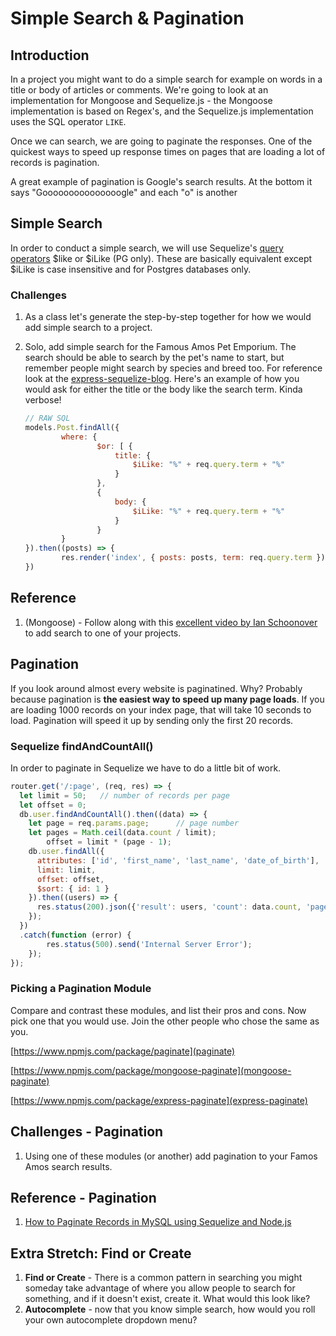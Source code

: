 # Simple Search & Pagination

## Introduction

In a project you might want to do a simple search for example on words in a title or body of articles or comments. We're going to look at an implementation for Mongoose and Sequelize.js - the Mongoose implementation is based on Regex's, and the Sequelize.js implementation uses the SQL operator `LIKE`.

Once we can search, we are going to paginate the responses. One of the quickest ways to speed up response times on pages that are loading a lot of records is pagination.

A great example of pagination is Google's search results. At the bottom it says "Gooooooooooooooogle" and each "o" is another

## Simple Search

In order to conduct a simple search, we will use Sequelize's [query operators](http://docs.sequelizejs.com/manual/tutorial/querying.html#operators) $like or $iLike (PG only). These are basically equivalent except $iLike is case insensitive and for Postgres databases only.

### Challenges

1. As a class let's generate the step-by-step together for how we would add simple search to a project.
1. Solo, add simple search for the Famous Amos Pet Emporium. The search should be able to search by the pet's name to start, but remember people might search by species and breed too. For reference look at the [express-sequelize-blog](https://github.com/ajbraus/express-sequelize-blog). Here's an example of how you would ask for either the title or the body like the search term. Kinda verbose!

	```js
	// RAW SQL
	models.Post.findAll({
			where: {
					$or: [ {
						title: {
							$iLike: "%" + req.query.term + "%"
						}
					},
					{
						body: {
							$iLike: "%" + req.query.term + "%"
						}
					}
			}
	}).then((posts) => {
			res.render('index', { posts: posts, term: req.query.term })
	})
	```

## Reference

1. (Mongoose) - Follow along with this [excellent video by Ian Schoonover](https://www.youtube.com/watch?v=9_lKMTXVk64) to add search to one of your projects.

## Pagination

If you look around almost every website is paginatined. Why? Probably because pagination is **the easiest way to speed up many page loads**. If you are loading 1000 records on your index page, that will take 10 seconds to load. Pagination will speed it up by sending only the first 20 records. 

### Sequelize findAndCountAll()

In order to paginate in Sequelize we have to do a little bit of work.

```js
router.get('/:page', (req, res) => {
  let limit = 50;   // number of records per page
  let offset = 0;
  db.user.findAndCountAll().then((data) => {
    let page = req.params.page;      // page number
    let pages = Math.ceil(data.count / limit);
		offset = limit * (page - 1);
    db.user.findAll({
      attributes: ['id', 'first_name', 'last_name', 'date_of_birth'],
      limit: limit,
      offset: offset,
      $sort: { id: 1 }
    }).then((users) => {
      res.status(200).json({'result': users, 'count': data.count, 'pages': pages});
    });
  })
  .catch(function (error) {
		res.status(500).send('Internal Server Error');
	});
});
```

### Picking a Pagination Module

Compare and contrast these modules, and list their pros and cons. Now pick one that you would use. Join the other people who chose the same as you.

[https://www.npmjs.com/package/paginate](paginate)

[https://www.npmjs.com/package/mongoose-paginate](mongoose-paginate)

[https://www.npmjs.com/package/express-paginate](express-paginate)

## Challenges - Pagination

1. Using one of these modules (or another) add pagination to your Famos Amos search results.

## Reference - Pagination

1. [How to Paginate Records in MySQL using Sequelize and Node.js](https://hackernoon.com/how-to-paginate-records-in-mysql-using-sequelize-and-nodejs-a3465d12aad5)

## Extra Stretch: Find or Create

1. **Find or Create** - There is a common pattern in searching you might someday take advantage of where you allow people to search for something, and if it doesn't exist, create it. What would this look like?
1. **Autocomplete** - now that you know simple search, how would you roll your own autocomplete dropdown menu?
